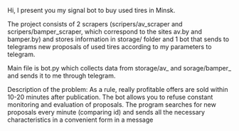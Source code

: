 Hi, I present you my signal bot to buy used tires in Minsk.

The project consists of 2 scrapers (scripers/av_scraper and scripers/bamper_scraper, which correspond to the sites av.by and bamper.by) and stores information in storage/ folder and 1 bot that sends to telegrams new proposals of used tires according to my parameters to telegram.

Main file is bot.py which collects data from storage/av_ and sorage/bamper_ and sends it to me through telegram.

Description of the problem: 
As a rule, really profitable offers are sold within 10-20 minutes after publication. The bot allows you to refuse constant monitoring and evaluation of proposals.
The program searches for new proposals every minute (comparing id) and sends all the necessary characteristics in a convenient form in a message
